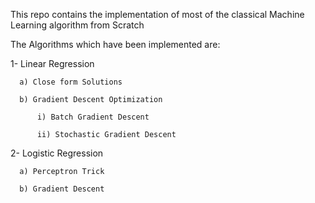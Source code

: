 This repo contains the implementation of most of the classical Machine Learning algorithm from Scratch

The Algorithms which have been implemented are:

  1- Linear Regression
  
      a) Close form Solutions
      
      b) Gradient Descent Optimization
      
          i) Batch Gradient Descent
          
          ii) Stochastic Gradient Descent
          
  2- Logistic Regression
  
      a) Perceptron Trick
      
      b) Gradient Descent 
